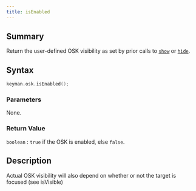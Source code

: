 ```yaml
---
title: isEnabled
---
```


## Summary

Return the user-defined OSK visibility as set by prior calls to [`show`](show) or [`hide`](hide).

## Syntax

```c
keyman.osk.isEnabled();
```

### Parameters

None.

### Return Value

`boolean`
:   `true` if the OSK is enabled, else `false`.

## Description

Actual OSK visibility will also depend on whether or not the target is focused (see isVisible)
